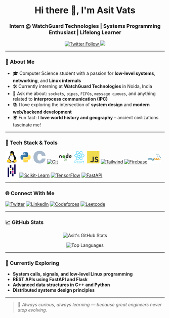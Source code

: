 <h1 align="center">Hi there 👋, I'm Asit Vats</h1>
<h3 align="center">Intern @ WatchGuard Technologies | Systems Programming Enthusiast | Lifelong Learner</h3>

<p align="center">
  <a href="https://twitter.com/asit_shankar" target="_blank">
    <img src="https://img.shields.io/twitter/follow/asit_shankar?logo=twitter&style=for-the-badge" alt="Twitter Follow" />
  </a>
  <a href="mailto:asitvts@gmail.com" target="_blank">
    <img src="https://img.shields.io/badge/Email-asitvts@gmail.com-D14836?style=for-the-badge&logo=gmail&logoColor=white" />
  </a>
</p>

---

### 🧠 About Me

- 🎓 Computer Science student with a passion for **low-level systems**, **networking**, and **Linux internals**
- 🛠 Currently interning at **WatchGuard Technologies** in Noida, India
- 💬 Ask me about: `sockets`, `pipes`, `FIFOs`, `message queues`, and anything related to **interprocess communication (IPC)**
- 📚 I love exploring the intersection of **system design** and **modern web/backend development**
- 🌍 Fun fact: I **love world history and geography** – ancient civilizations fascinate me!

---

### 🧰 Tech Stack & Tools

<p align="left">
  <a href="https://www.linux.org/" target="_blank"><img src="https://raw.githubusercontent.com/devicons/devicon/master/icons/linux/linux-original.svg" width="40" alt="Linux"/></a>
  <a href="https://www.python.org" target="_blank"><img src="https://raw.githubusercontent.com/devicons/devicon/master/icons/python/python-original.svg" width="40" alt="Python"/></a>
  <a href="https://www.cprogramming.com/" target="_blank"><img src="https://raw.githubusercontent.com/devicons/devicon/master/icons/c/c-original.svg" width="40" alt="C"/></a>
  <a href="https://git-scm.com/" target="_blank"><img src="https://www.vectorlogo.zone/logos/git-scm/git-scm-icon.svg" width="40" alt="Git"/></a>
  <a href="https://nodejs.org" target="_blank"><img src="https://raw.githubusercontent.com/devicons/devicon/master/icons/nodejs/nodejs-original-wordmark.svg" width="40" alt="Node.js"/></a>
  <a href="https://reactjs.org/" target="_blank"><img src="https://raw.githubusercontent.com/devicons/devicon/master/icons/react/react-original-wordmark.svg" width="40" alt="React"/></a>
  <a href="https://developer.mozilla.org/en-US/docs/Web/JavaScript" target="_blank"><img src="https://raw.githubusercontent.com/devicons/devicon/master/icons/javascript/javascript-original.svg" width="40" alt="JavaScript"/></a>
  <a href="https://tailwindcss.com/" target="_blank"><img src="https://www.vectorlogo.zone/logos/tailwindcss/tailwindcss-icon.svg" width="40" alt="Tailwind"/></a>
  <a href="https://firebase.google.com/" target="_blank"><img src="https://www.vectorlogo.zone/logos/firebase/firebase-icon.svg" width="40" alt="Firebase"/></a>
  <a href="https://www.mysql.com/" target="_blank"><img src="https://raw.githubusercontent.com/devicons/devicon/master/icons/mysql/mysql-original-wordmark.svg" width="40" alt="MySQL"/></a>
  <a href="https://pandas.pydata.org/" target="_blank"><img src="https://raw.githubusercontent.com/devicons/devicon/master/icons/pandas/pandas-original.svg" width="40" alt="Pandas"/></a>
  <a href="https://scikit-learn.org/" target="_blank"><img src="https://upload.wikimedia.org/wikipedia/commons/0/05/Scikit_learn_logo_small.svg" width="40" alt="Scikit-Learn"/></a>
  <a href="https://www.tensorflow.org/" target="_blank"><img src="https://www.vectorlogo.zone/logos/tensorflow/tensorflow-icon.svg" width="40" alt="TensorFlow"/></a>
  <a href="https://fastapi.tiangolo.com/" target="_blank"><img src="https://fastapi.tiangolo.com/img/icon-white.svg" width="40" alt="FastAPI"/></a>
</p>

---

### 🌐 Connect With Me

<p align="left">
  <a href="https://twitter.com/asit_shankar" target="_blank"><img src="https://raw.githubusercontent.com/rahuldkjain/github-profile-readme-generator/master/src/images/icons/Social/twitter.svg" width="30" alt="Twitter" /></a>
  <a href="https://linkedin.com/in/asit-vatsa" target="_blank"><img src="https://raw.githubusercontent.com/rahuldkjain/github-profile-readme-generator/master/src/images/icons/Social/linked-in-alt.svg" width="30" alt="LinkedIn" /></a>
  <a href="https://codeforces.com/profile/asitvts" target="_blank"><img src="https://raw.githubusercontent.com/rahuldkjain/github-profile-readme-generator/master/src/images/icons/Social/codeforces.svg" width="30" alt="Codeforces" /></a>
  <a href="https://www.leetcode.com/asitvts" target="_blank"><img src="https://raw.githubusercontent.com/rahuldkjain/github-profile-readme-generator/master/src/images/icons/Social/leet-code.svg" width="30" alt="Leetcode" /></a>
</p>

---

### 📈 GitHub Stats

<p align="center">
  <img src="https://github-readme-stats.vercel.app/api?username=asitvts&show_icons=true&theme=radical" alt="Asit's GitHub Stats" />
</p>

<p align="center">
  <img src="https://github-readme-stats.vercel.app/api/top-langs/?username=asitvts&layout=compact&theme=tokyonight" alt="Top Languages" />
</p>

---

### 🎯 Currently Exploring
- **System calls, signals, and low-level Linux programming**
- **REST APIs using FastAPI and Flask**
- **Advanced data structures in C++ and Python**
- **Distributed systems design principles**

---

> 🧭 _Always curious, always learning — because great engineers never stop evolving._

